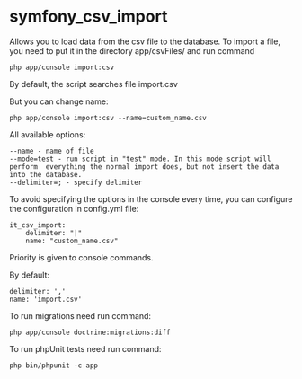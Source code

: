 # symfony_csv_import
Allows you to load data from the csv file to the database.
To import a file, you need to put it in the directory app/csvFiles/ and run command

``` 
php app/console import:csv
```

By default, the script searches file import.csv

But you can change name:
```
php app/console import:csv --name=custom_name.csv
```

All available options:
```
--name - name of file
--mode=test - run script in "test" mode. In this mode script will perform  everything the normal import does, but not insert the data into the database.
--delimiter=; - specify delimiter 
```

To avoid specifying the options in the console every time, you can configure the configuration in config.yml file:

```
it_csv_import:
    delimiter: "|"
    name: "custom_name.csv"
 ```
    
Priority is given to console commands.

By default:
```
delimiter: ','
name: 'import.csv'
```

To run migrations need run command:
```
php app/console doctrine:migrations:diff
```

To run phpUnit tests need run command:
```
php bin/phpunit -c app
```